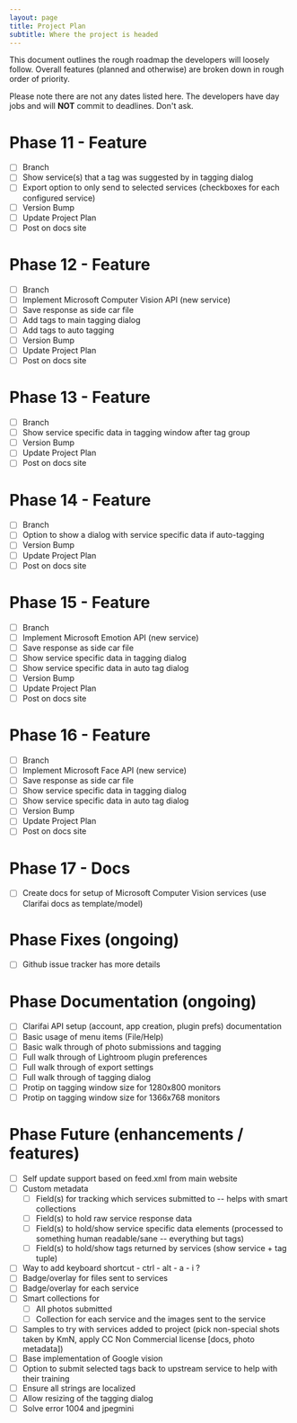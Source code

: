 ```yaml
---
layout: page
title: Project Plan
subtitle: Where the project is headed
---
```


This document outlines the rough roadmap the developers will loosely follow. Overall features (planned and otherwise) are broken down in rough order of priority.

Please note there are not any dates listed here. The developers have day jobs and will **NOT** commit to deadlines. Don't ask. 

# Phase 11 - Feature
- [ ] Branch
- [ ] Show service(s) that a tag was suggested by in tagging dialog
- [ ] Export option to only send to selected services (checkboxes for each configured service)
- [ ] Version Bump
- [ ] Update Project Plan
- [ ] Post on docs site

# Phase 12 - Feature
- [ ] Branch
- [ ] Implement Microsoft Computer Vision API (new service)
- [ ] Save response as side car file
- [ ] Add tags to main tagging dialog
- [ ] Add tags to auto tagging
- [ ] Version Bump
- [ ] Update Project Plan
- [ ] Post on docs site

# Phase 13 - Feature
- [ ] Branch
- [ ] Show service specific data in tagging window after tag group
- [ ] Version Bump
- [ ] Update Project Plan
- [ ] Post on docs site

# Phase 14 - Feature
- [ ] Branch
- [ ] Option to show a dialog with service specific data if auto-tagging 
- [ ] Version Bump
- [ ] Update Project Plan
- [ ] Post on docs site

# Phase 15 - Feature
- [ ] Branch
- [ ] Implement Microsoft Emotion API (new service)
- [ ] Save response as side car file
- [ ] Show service specific data in tagging dialog
- [ ] Show service specific data in auto tag dialog
- [ ] Version Bump
- [ ] Update Project Plan
- [ ] Post on docs site

# Phase 16 - Feature
- [ ] Branch
- [ ] Implement Microsoft Face API (new service)
- [ ] Save response as side car file
- [ ] Show service specific data in tagging dialog
- [ ] Show service specific data in auto tag dialog
- [ ] Version Bump
- [ ] Update Project Plan
- [ ] Post on docs site

# Phase 17 - Docs
- [ ] Create docs for setup of Microsoft Computer Vision services (use Clarifai docs as template/model)

# Phase Fixes (ongoing)
- [ ] Github issue tracker has more details

# Phase Documentation (ongoing)
- [ ] Clarifai API setup (account, app creation, plugin prefs) documentation
- [ ] Basic usage of menu items (File/Help)
- [ ] Basic walk through of photo submissions and tagging
- [ ] Full walk through of Lightroom plugin preferences
- [ ] Full walk through of export settings
- [ ] Full walk through of tagging dialog
- [ ] Protip on tagging window size for 1280x800 monitors
- [ ] Protip on tagging window size for 1366x768 monitors

# Phase Future (enhancements / features)
- [ ] Self update support based on feed.xml from main website
- [ ] Custom metadata
    - [ ] Field(s) for tracking which services submitted to -- helps with smart collections
    - [ ] Field(s) to hold raw service response data
    - [ ] Field(s) to hold/show service specific data elements (processed to something human readable/sane -- everything but tags)
    - [ ] Field(s) to hold/show tags returned by services (show service + tag tuple)
- [ ] Way to add keyboard shortcut - ctrl - alt - a - i ?
- [ ] Badge/overlay for files sent to services
- [ ] Badge/overlay for each service
- [ ] Smart collections for
   - [ ] All photos submitted
   - [ ] Collection for each service and the images sent to the service
- [ ] Samples to try with services added to project (pick non-special shots taken by KmN, apply CC Non Commercial license [docs, photo metadata])
- [ ] Base implementation of Google vision
- [ ] Option to submit selected tags back to upstream service to help with their training
- [ ] Ensure all strings are localized
- [ ] Allow resizing of the tagging dialog
- [ ] Solve error 1004 and jpegmini